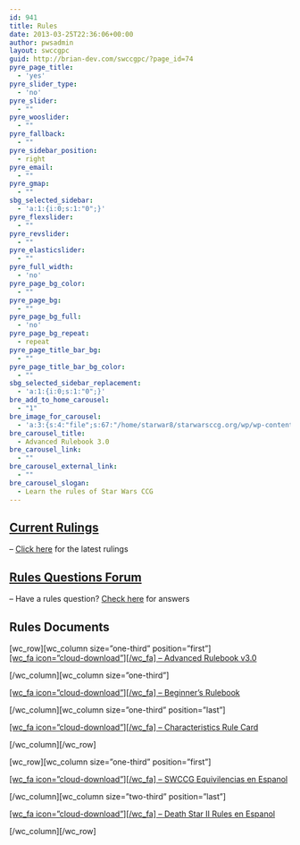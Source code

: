 ```yaml
---
id: 941
title: Rules
date: 2013-03-25T22:36:06+00:00
author: pwsadmin
layout: swccgpc
guid: http://brian-dev.com/swccgpc/?page_id=74
pyre_page_title:
  - 'yes'
pyre_slider_type:
  - 'no'
pyre_slider:
  - ""
pyre_wooslider:
  - ""
pyre_fallback:
  - ""
pyre_sidebar_position:
  - right
pyre_email:
  - ""
pyre_gmap:
  - ""
sbg_selected_sidebar:
  - 'a:1:{i:0;s:1:"0";}'
pyre_flexslider:
  - ""
pyre_revslider:
  - ""
pyre_elasticslider:
  - ""
pyre_full_width:
  - 'no'
pyre_page_bg_color:
  - ""
pyre_page_bg:
  - ""
pyre_page_bg_full:
  - 'no'
pyre_page_bg_repeat:
  - repeat
pyre_page_title_bar_bg:
  - ""
pyre_page_title_bar_bg_color:
  - ""
sbg_selected_sidebar_replacement:
  - 'a:1:{i:0;s:1:"0";}'
bre_add_to_home_carousel:
  - "1"
bre_image_for_carousel:
  - 'a:3:{s:4:"file";s:67:"/home/starwar8/starwarsccg.org/wp/wp-content/uploads/ar-banner1.jpg";s:3:"url";s:63:"http://www.starwarsccg.org/wp/wp-content/uploads/ar-banner1.jpg";s:4:"type";s:10:"image/jpeg";}'
bre_carousel_title:
  - Advanced Rulebook 3.0
bre_carousel_link:
  - ""
bre_carousel_external_link:
  - ""
bre_carousel_slogan:
  - Learn the rules of Star Wars CCG
---
```

<div class="title">
  <h2>
    <a href="http://www.starwarsccg.org/forums/viewtopic.php?f=5&t=60205">Current Rulings</a>
  </h2>
  
  <p>
    &#8211; <a href="http://www.starwarsccg.org/forums/viewtopic.php?f=5&t=60205">Click here</a> for the latest rulings
  </p>
  
  <h2>
    <a href="http://www.starwarsccg.org/forums/viewforum.php?f=5">Rules Questions Forum</a>
  </h2>
  
  <p>
    &#8211; Have a rules question? <a href="http://www.starwarsccg.org/forums/viewforum.php?f=5">Check here</a> for answers
  </p>
  
  <h2>
    Rules Documents
  </h2>
</div>

\[wc\_row\]\[wc\_column size=&#8221;one-third&#8221; position=&#8221;first&#8221;\]  
[\[wc\_fa icon=&#8221;cloud-download&#8221;\]\[/wc\_fa\] &#8211; Advanced Rulebook v3.0](http://starwarsccg.org/Resources/ar_version-3-0.pdf)

\[/wc\_column\]\[wc\_column size=&#8221;one-third&#8221;\]

[\[wc\_fa icon=&#8221;cloud-download&#8221;\]\[/wc\_fa\] &#8211; Beginner&#8217;s Rulebook](http://www.starwarsccg.org/wp/wp-content/uploads/SWCCG-Beginners-Rulebook.pdf)

\[/wc\_column\]\[wc\_column size=&#8221;one-third&#8221; position=&#8221;last&#8221;\]

[\[wc\_fa icon=&#8221;cloud-download&#8221;\]\[/wc\_fa\] &#8211; Characteristics Rule Card](http://starwarsccg.org/wp/wp-content/uploads/2013/04/char.pdf)

\[/wc\_column\]\[/wc\_row\]

\[wc\_row\]\[wc\_column size=&#8221;one-third&#8221; position=&#8221;first&#8221;\]

[\[wc\_fa icon=&#8221;cloud-download&#8221;\]\[/wc\_fa\] &#8211; SWCCG Equivilencias en Espanol](http://www.starwarsccg.org/wp/wp-content/uploads/2013/04/gameterms_en_espanol.pdf)

\[/wc\_column\]\[wc\_column size=&#8221;two-third&#8221; position=&#8221;last&#8221;\]

[\[wc\_fa icon=&#8221;cloud-download&#8221;\]\[/wc\_fa\] &#8211; Death Star II Rules en Espanol](http://www.starwarsccg.org/wp/wp-content/uploads/2013/04/ds2_expansion_rules_en_espanol.pdf)

\[/wc\_column\]\[/wc\_row\]